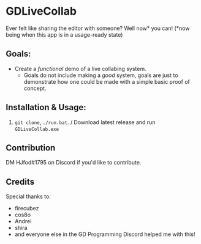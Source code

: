 # GDLiveCollab

Ever felt like sharing the editor with someone? Well now* you can! (*now being when this app is in a usage-ready state)

## Goals:

 - Create a *functional* demo of a live collabing system.
   * Goals do not include making a *good* system, goals are just to demonstrate how one could be made with a simple basic proof of concept.

## Installation & Usage:

1. `git clone`, `./run.bat`. / Download latest release and run `GDLiveCollab.exe`

## Contribution

DM HJfod#1795 on Discord if you'd like to contribute.

## Credits

Special thanks to:

 * firecubez
 * cos8o
 * Andrei
 * shira
 * and everyone else in the GD Programming Discord helped me with this!